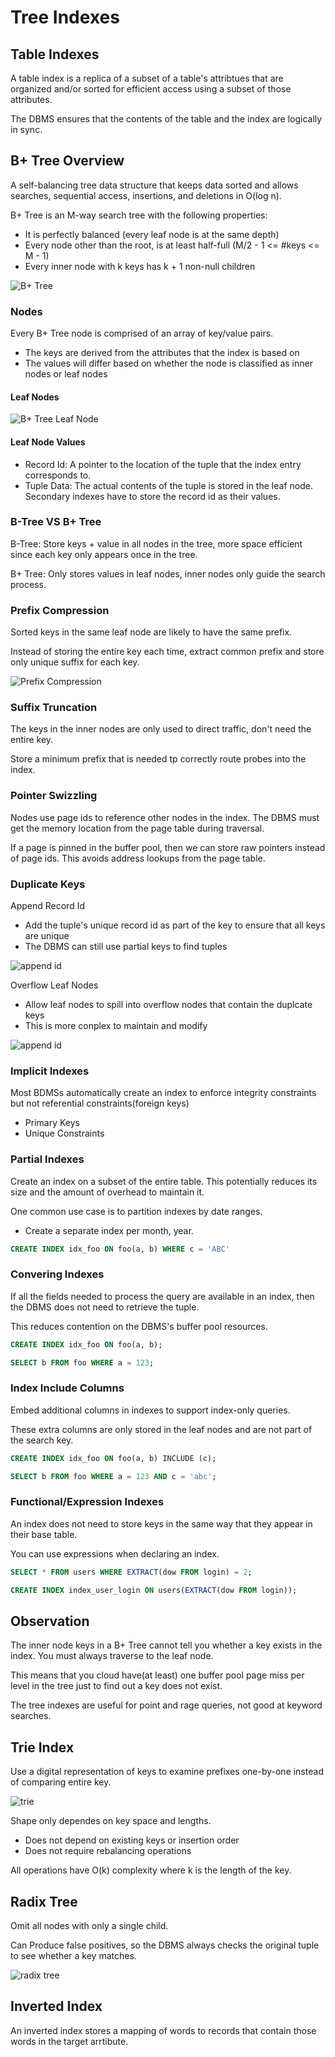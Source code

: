 # Tree Indexes

## Table Indexes

A table index is a replica of a subset of a table's attribtues that are organized and/or sorted for efficient access using a subset of those attributes.

The DBMS ensures that the contents of the table and the index are logically in sync.

## B+ Tree Overview

A self-balancing tree data structure that keeps data sorted and allows searches, sequential access, insertions, and deletions in O(log n).

B+ Tree is an M-way search tree with the following properties:

- It is perfectly balanced (every leaf node is at the same depth)
- Every node other than the root, is at least half-full (M/2 - 1 <= #keys <= M - 1)
- Every inner node with k keys has k + 1 non-null children

![B+ Tree](./images/b_plus_tree.png)

### Nodes

Every B+ Tree node is comprised of an array of key/value pairs.

- The keys are derived from the attributes that the index is based on
- The values will differ based on whether the node is classified as inner nodes or leaf nodes

#### Leaf Nodes

![B+ Tree Leaf Node](./images/b_plus_tree_leaf_node.png)

#### Leaf Node Values

- Record Id: A pointer to the location of the tuple that the index entry corresponds to.
- Tuple Data: The actual contents of the tuple is stored in the leaf node. Secondary indexes have to store the record id as their values.

### B-Tree VS B+ Tree

B-Tree: Store keys + value in all nodes in the tree, more space efficient since each key only appears once in the tree.

B+ Tree: Only stores values in leaf nodes, inner nodes only guide the search process.

### Prefix Compression

Sorted keys in the same leaf node are likely to have the same prefix.

Instead of storing the entire key each time, extract common prefix and store only unique suffix for each key.

![Prefix Compression](./images/prefix_compression.png)

### Suffix Truncation

The keys in the inner nodes are only used to direct traffic, don't need the entire key.

Store a minimum prefix that is needed tp correctly route probes into the index.

### Pointer Swizzling

Nodes use page ids to reference other nodes in the index. The DBMS must get the memory location from the page table during traversal.

If a page is pinned in the buffer pool, then we can store raw pointers instead of page ids. This avoids address lookups from the page table.

### Duplicate Keys

Append Record Id

- Add the tuple's unique record id as part of the key to ensure that all keys are unique
- The DBMS can still use partial keys to find tuples

![append id](./images/tree_index_append_id.png)

Overflow Leaf Nodes

- Allow leaf nodes to spill into overflow nodes that contain the duplcate keys
- This is more conplex to maintain and modify

![append id](./images/tree_index_overflow_leaf_node.png)


### Implicit Indexes

Most BDMSs automatically create an index to enforce integrity constraints but not referential constraints(foreign keys)

- Primary Keys
- Unique Constraints

### Partial Indexes

Create an index on a subset of the entire table. This potentially reduces its size and the amount of overhead to maintain it.

One common use case is to partition indexes by date ranges.

- Create a separate index per month, year.

```sql
CREATE INDEX idx_foo ON foo(a, b) WHERE c = 'ABC'
```

### Convering Indexes

If all the fields needed to process the query are available in an index, then the DBMS does not need to retrieve the tuple.

This reduces contention on the DBMS's buffer pool resources.

```sql
CREATE INDEX idx_foo ON foo(a, b);

SELECT b FROM foo WHERE a = 123;
```

### Index Include Columns

Embed additional columns in indexes to support index-only queries.

These extra columns are only stored in the leaf nodes and are not part of the search key.

```sql
CREATE INDEX idx_foo ON foo(a, b) INCLUDE (c);

SELECT b FROM foo WHERE a = 123 AND c = 'abc';
```

### Functional/Expression Indexes

An index does not need to store keys in the same way that they appear in their base table.

You can use expressions when declaring an index.

```sql
SELECT * FROM users WHERE EXTRACT(dow FROM login) = 2;

CREATE INDEX index_user_login ON users(EXTRACT(dow FROM login));
```

## Observation

The inner node keys in a B+ Tree cannot tell you whether a key exists in the index. You must always traverse to the leaf node.

This means that you cloud have(at least) one buffer pool page miss per level in the tree just to find out a key does not exist.

The tree indexes are useful for point and rage queries, not good at keyword searches.

## Trie Index

Use a digital representation of keys to examine prefixes one-by-one instead of comparing entire key.

![trie](./images/trie.png)

Shape only dependes on key space and lengths.

- Does not depend on existing keys or insertion order
- Does not require rebalancing operations

All operations have O(k) complexity where k is the length of the key.

## Radix Tree

Omit all nodes with only a single child.

Can Produce false positives, so the DBMS always checks the original tuple to see whether a key matches.

![radix tree](./images/radix_tree.png)

## Inverted Index

An inverted index stores a mapping of words to records that contain those words in the target arrtibute.
